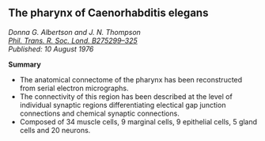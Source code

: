 ## The pharynx of Caenorhabditis elegans
_Donna G. Albertson and J. N. Thompson_ <br>  _[Phil. Trans. R. Soc. Lond. B275299–325](https://doi.org/10.1098/rstb.1976.0085)_ <br> _Published: 10 August 1976_
  
**Summary**

- The anatomical connectome of the pharynx has been reconstructed from serial electron micrographs.
- The connectivity of this region has been described at the level of individual synaptic regions differentiating electical gap junction connections and chemical synaptic connections.
- Composed of 34 muscle cells, 9 marginal cells, 9 epithelial cells, 5 gland cells and 20 neurons.


